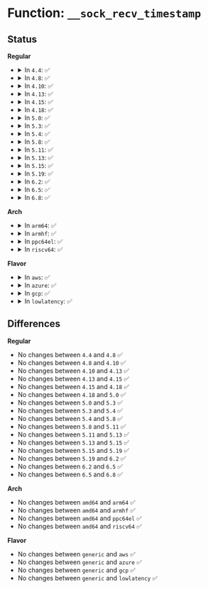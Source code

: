 # Function: <code>__sock_recv_timestamp</code>

## Status
<b>Regular</b>
<ul>
<li>
<details>
<summary>In <code>4.4</code>: ✅</summary>

```c
void __sock_recv_timestamp(struct msghdr *msg, struct sock *sk, struct sk_buff *skb);
```

**Collision:** Unique Global

**Inline:** No

**Transformation:** False

**Instances:**

```
In net/socket.c (ffffffff816fcc70)
Location: net/socket.c:636
Inline: False
Direct callers:
  - net/socket.c:__sock_recv_ts_and_drops
  - net/core/sock.c:sock_recv_errqueue
  - net/ipv4/ip_sockglue.c:ip_recv_error
  - net/ipv4/ping.c:ping_recvmsg
  - net/unix/af_unix.c:unix_dgram_recvmsg
  - net/ipv6/datagram.c:ipv6_recv_rxpmtu
  - net/ipv6/datagram.c:ipv6_recv_error
```
**Symbols:**

```
ffffffff816fcc70-ffffffff816fce40: __sock_recv_timestamp (STB_GLOBAL)
```
</details>
</li>
<li>
<details>
<summary>In <code>4.8</code>: ✅</summary>

```c
void __sock_recv_timestamp(struct msghdr *msg, struct sock *sk, struct sk_buff *skb);
```

**Collision:** Unique Global

**Inline:** No

**Transformation:** False

**Instances:**

```
In net/socket.c (ffffffff81763980)
Location: net/socket.c:634
Inline: False
Direct callers:
  - net/socket.c:__sock_recv_ts_and_drops
  - net/core/sock.c:sock_recv_errqueue
  - net/ipv4/ip_sockglue.c:ip_recv_error
  - net/ipv4/ping.c:ping_recvmsg
  - net/unix/af_unix.c:unix_dgram_recvmsg
  - net/ipv6/datagram.c:ipv6_recv_rxpmtu
  - net/ipv6/datagram.c:ipv6_recv_error
```
**Symbols:**

```
ffffffff81763980-ffffffff81763b50: __sock_recv_timestamp (STB_GLOBAL)
```
</details>
</li>
<li>
<details>
<summary>In <code>4.10</code>: ✅</summary>

```c
void __sock_recv_timestamp(struct msghdr *msg, struct sock *sk, struct sk_buff *skb);
```

**Collision:** Unique Global

**Inline:** No

**Transformation:** False

**Instances:**

```
In net/socket.c (ffffffff81790970)
Location: net/socket.c:660
Inline: False
Direct callers:
  - net/socket.c:__sock_recv_ts_and_drops
  - net/core/sock.c:sock_recv_errqueue
  - net/ipv4/ip_sockglue.c:ip_recv_error
  - net/ipv4/ping.c:ping_recvmsg
  - net/unix/af_unix.c:unix_dgram_recvmsg
  - net/ipv6/datagram.c:ipv6_recv_rxpmtu
  - net/ipv6/datagram.c:ipv6_recv_error
```
**Symbols:**

```
ffffffff81790970-ffffffff81790b7b: __sock_recv_timestamp (STB_GLOBAL)
```
</details>
</li>
<li>
<details>
<summary>In <code>4.13</code>: ✅</summary>

```c
void __sock_recv_timestamp(struct msghdr *msg, struct sock *sk, struct sk_buff *skb);
```

**Collision:** Unique Global

**Inline:** No

**Transformation:** False

**Instances:**

```
In net/socket.c (ffffffff817adfe0)
Location: net/socket.c:702
Inline: False
Direct callers:
  - net/socket.c:__sock_recv_ts_and_drops
  - net/core/sock.c:sock_recv_errqueue
  - net/ipv4/ip_sockglue.c:ip_recv_error
  - net/ipv4/ping.c:ping_recvmsg
  - net/unix/af_unix.c:unix_dgram_recvmsg
  - net/ipv6/datagram.c:ipv6_recv_rxpmtu
  - net/ipv6/datagram.c:ipv6_recv_error
```
**Symbols:**

```
ffffffff817adfe0-ffffffff817ae2f3: __sock_recv_timestamp (STB_GLOBAL)
```
</details>
</li>
<li>
<details>
<summary>In <code>4.15</code>: ✅</summary>

```c
void __sock_recv_timestamp(struct msghdr *msg, struct sock *sk, struct sk_buff *skb);
```

**Collision:** Unique Global

**Inline:** No

**Transformation:** False

**Instances:**

```
In net/socket.c (ffffffff818260b0)
Location: net/socket.c:721
Inline: False
Direct callers:
  - net/socket.c:__sock_recv_ts_and_drops
  - net/core/sock.c:sock_recv_errqueue
  - net/ipv4/ip_sockglue.c:ip_recv_error
  - net/ipv4/ping.c:ping_recvmsg
  - net/unix/af_unix.c:unix_dgram_recvmsg
  - net/ipv6/datagram.c:ipv6_recv_rxpmtu
  - net/ipv6/datagram.c:ipv6_recv_error
```
**Symbols:**

```
ffffffff818260b0-ffffffff818263c3: __sock_recv_timestamp (STB_GLOBAL)
```
</details>
</li>
<li>
<details>
<summary>In <code>4.18</code>: ✅</summary>

```c
void __sock_recv_timestamp(struct msghdr *msg, struct sock *sk, struct sk_buff *skb);
```

**Collision:** Unique Global

**Inline:** No

**Transformation:** False

**Instances:**

```
In net/socket.c (ffffffff8186f990)
Location: net/socket.c:725
Inline: False
Direct callers:
  - net/socket.c:__sock_recv_ts_and_drops
  - net/core/sock.c:sock_recv_errqueue
  - net/ipv4/ip_sockglue.c:ip_recv_error
  - net/ipv4/ping.c:ping_recvmsg
  - net/unix/af_unix.c:unix_dgram_recvmsg
  - net/ipv6/datagram.c:ipv6_recv_rxpmtu
  - net/ipv6/datagram.c:ipv6_recv_error
```
**Symbols:**

```
ffffffff8186f990-ffffffff8186fc91: __sock_recv_timestamp (STB_GLOBAL)
```
</details>
</li>
<li>
<details>
<summary>In <code>5.0</code>: ✅</summary>

```c
void __sock_recv_timestamp(struct msghdr *msg, struct sock *sk, struct sk_buff *skb);
```

**Collision:** Unique Global

**Inline:** No

**Transformation:** False

**Instances:**

```
In net/socket.c (ffffffff81890570)
Location: net/socket.c:705
Inline: False
Direct callers:
  - net/socket.c:__sock_recv_ts_and_drops
  - net/core/sock.c:sock_recv_errqueue
  - net/ipv4/ip_sockglue.c:ip_recv_error
  - net/ipv4/ping.c:ping_recvmsg
  - net/unix/af_unix.c:unix_dgram_recvmsg
  - net/ipv6/datagram.c:ipv6_recv_rxpmtu
  - net/ipv6/datagram.c:ipv6_recv_error
```
**Symbols:**

```
ffffffff81890570-ffffffff8189086b: __sock_recv_timestamp (STB_GLOBAL)
```
</details>
</li>
<li>
<details>
<summary>In <code>5.3</code>: ✅</summary>

```c
void __sock_recv_timestamp(struct msghdr *msg, struct sock *sk, struct sk_buff *skb);
```

**Collision:** Unique Global

**Inline:** No

**Transformation:** False

**Instances:**

```
In net/socket.c (ffffffff818da3f0)
Location: net/socket.c:755
Inline: False
Direct callers:
  - net/socket.c:__sock_recv_ts_and_drops
  - net/core/sock.c:sock_recv_errqueue
  - net/ipv4/ip_sockglue.c:ip_recv_error
  - net/ipv4/ping.c:ping_recvmsg
  - net/unix/af_unix.c:unix_dgram_recvmsg
  - net/ipv6/datagram.c:ipv6_recv_rxpmtu
  - net/ipv6/datagram.c:ipv6_recv_error
```
**Symbols:**

```
ffffffff818da3f0-ffffffff818da76d: __sock_recv_timestamp (STB_GLOBAL)
```
</details>
</li>
<li>
<details>
<summary>In <code>5.4</code>: ✅</summary>

```c
void __sock_recv_timestamp(struct msghdr *msg, struct sock *sk, struct sk_buff *skb);
```

**Collision:** Unique Global

**Inline:** No

**Transformation:** False

**Instances:**

```
In net/socket.c (ffffffff8190c540)
Location: net/socket.c:755
Inline: False
Direct callers:
  - net/socket.c:__sock_recv_ts_and_drops
  - net/core/sock.c:sock_recv_errqueue
  - net/ipv4/ip_sockglue.c:ip_recv_error
  - net/ipv4/ping.c:ping_recvmsg
  - net/unix/af_unix.c:unix_dgram_recvmsg
  - net/ipv6/datagram.c:ipv6_recv_rxpmtu
  - net/ipv6/datagram.c:ipv6_recv_error
```
**Symbols:**

```
ffffffff8190c540-ffffffff8190c8bd: __sock_recv_timestamp (STB_GLOBAL)
```
</details>
</li>
<li>
<details>
<summary>In <code>5.8</code>: ✅</summary>

```c
void __sock_recv_timestamp(struct msghdr *msg, struct sock *sk, struct sk_buff *skb);
```

**Collision:** Unique Global

**Inline:** No

**Transformation:** False

**Instances:**

```
In net/socket.c (ffffffff819df050)
Location: net/socket.c:770
Inline: False
Direct callers:
  - net/socket.c:__sock_recv_ts_and_drops
  - net/core/sock.c:sock_recv_errqueue
  - net/ipv4/ip_sockglue.c:ip_recv_error
  - net/ipv4/ping.c:ping_recvmsg
  - net/unix/af_unix.c:unix_dgram_recvmsg
  - net/ipv6/datagram.c:ipv6_recv_rxpmtu
  - net/ipv6/datagram.c:ipv6_recv_error
```
**Symbols:**

```
ffffffff819df050-ffffffff819df3c4: __sock_recv_timestamp (STB_GLOBAL)
```
</details>
</li>
<li>
<details>
<summary>In <code>5.11</code>: ✅</summary>

```c
void __sock_recv_timestamp(struct msghdr *msg, struct sock *sk, struct sk_buff *skb);
```

**Collision:** Unique Global

**Inline:** No

**Transformation:** False

**Instances:**

```
In net/socket.c (ffffffff819de9f0)
Location: net/socket.c:770
Inline: False
Direct callers:
  - net/socket.c:__sock_recv_ts_and_drops
  - net/core/sock.c:sock_recv_errqueue
  - net/ipv4/ip_sockglue.c:ip_recv_error
  - net/ipv4/ping.c:ping_recvmsg
  - net/unix/af_unix.c:unix_dgram_recvmsg
  - net/ipv6/datagram.c:ipv6_recv_rxpmtu
  - net/ipv6/datagram.c:ipv6_recv_error
```
**Symbols:**

```
ffffffff819de9f0-ffffffff819ded69: __sock_recv_timestamp (STB_GLOBAL)
```
</details>
</li>
<li>
<details>
<summary>In <code>5.13</code>: ✅</summary>

```c
void __sock_recv_timestamp(struct msghdr *msg, struct sock *sk, struct sk_buff *skb);
```

**Collision:** Unique Global

**Inline:** No

**Transformation:** False

**Instances:**

```
In net/socket.c (ffffffff819c49b0)
Location: net/socket.c:772
Inline: False
Direct callers:
  - net/socket.c:__sock_recv_ts_and_drops
  - net/core/sock.c:sock_recv_errqueue
  - net/ipv4/ip_sockglue.c:ip_recv_error
  - net/ipv4/ping.c:ping_recvmsg
  - net/unix/af_unix.c:unix_dgram_recvmsg
  - net/ipv6/datagram.c:ipv6_recv_rxpmtu
  - net/ipv6/datagram.c:ipv6_recv_error
```
**Symbols:**

```
ffffffff819c49b0-ffffffff819c4d29: __sock_recv_timestamp (STB_GLOBAL)
```
</details>
</li>
<li>
<details>
<summary>In <code>5.15</code>: ✅</summary>

```c
void __sock_recv_timestamp(struct msghdr *msg, struct sock *sk, struct sk_buff *skb);
```

**Collision:** Unique Global

**Inline:** No

**Transformation:** False

**Instances:**

```
In net/socket.c (ffffffff81a73e30)
Location: net/socket.c:822
Inline: False
Direct callers:
  - net/socket.c:__sock_recv_ts_and_drops
  - net/core/sock.c:sock_recv_errqueue
  - net/ipv4/ip_sockglue.c:ip_recv_error
  - net/ipv4/ping.c:ping_recvmsg
  - net/unix/af_unix.c:__unix_dgram_recvmsg
  - net/ipv6/datagram.c:ipv6_recv_rxpmtu
  - net/ipv6/datagram.c:ipv6_recv_error
```
**Symbols:**

```
ffffffff81a73e30-ffffffff81a741d5: __sock_recv_timestamp (STB_GLOBAL)
```
</details>
</li>
<li>
<details>
<summary>In <code>5.19</code>: ✅</summary>

```c
void __sock_recv_timestamp(struct msghdr *msg, struct sock *sk, struct sk_buff *skb);
```

**Collision:** Unique Global

**Inline:** No

**Transformation:** False

**Instances:**

```
In net/socket.c (ffffffff81be69b0)
Location: net/socket.c:856
Inline: False
Direct callers:
  - net/socket.c:__sock_recv_cmsgs
  - net/core/sock.c:sock_recv_errqueue
  - net/ipv4/ip_sockglue.c:ip_recv_error
  - net/ipv4/ping.c:ping_recvmsg
  - net/unix/af_unix.c:__unix_dgram_recvmsg
  - net/ipv6/datagram.c:ipv6_recv_rxpmtu
  - net/ipv6/datagram.c:ipv6_recv_error
```
**Symbols:**

```
ffffffff81be69b0-ffffffff81be6e97: __sock_recv_timestamp (STB_GLOBAL)
```
</details>
</li>
<li>
<details>
<summary>In <code>6.2</code>: ✅</summary>

```c
void __sock_recv_timestamp(struct msghdr *msg, struct sock *sk, struct sk_buff *skb);
```

**Collision:** Unique Global

**Inline:** No

**Transformation:** False

**Instances:**

```
In net/socket.c (ffffffff81d93920)
Location: net/socket.c:858
Inline: False
Direct callers:
  - net/socket.c:__sock_recv_cmsgs
  - net/core/sock.c:sock_recv_errqueue
  - net/ipv4/ip_sockglue.c:ip_recv_error
  - net/ipv4/ping.c:ping_recvmsg
  - net/unix/af_unix.c:__unix_dgram_recvmsg
  - net/ipv6/datagram.c:ipv6_recv_rxpmtu
  - net/ipv6/datagram.c:ipv6_recv_error
```
**Symbols:**

```
ffffffff81d93920-ffffffff81d93e12: __sock_recv_timestamp (STB_GLOBAL)
```
</details>
</li>
<li>
<details>
<summary>In <code>6.5</code>: ✅</summary>

```c
void __sock_recv_timestamp(struct msghdr *msg, struct sock *sk, struct sk_buff *skb);
```

**Collision:** Unique Global

**Inline:** No

**Transformation:** False

**Instances:**

```
In net/socket.c (ffffffff81e014c0)
Location: net/socket.c:874
Inline: False
Direct callers:
  - net/socket.c:__sock_recv_cmsgs
  - net/core/sock.c:sock_recv_errqueue
  - net/ipv4/ip_sockglue.c:ip_recv_error
  - net/ipv4/ping.c:ping_recvmsg
  - net/unix/af_unix.c:__unix_dgram_recvmsg
  - net/ipv6/datagram.c:ipv6_recv_rxpmtu
  - net/ipv6/datagram.c:ipv6_recv_error
```
**Symbols:**

```
ffffffff81e014c0-ffffffff81e019b2: __sock_recv_timestamp (STB_GLOBAL)
```
</details>
</li>
<li>
<details>
<summary>In <code>6.8</code>: ✅</summary>

```c
void __sock_recv_timestamp(struct msghdr *msg, struct sock *sk, struct sk_buff *skb);
```

**Collision:** Unique Global

**Inline:** No

**Transformation:** False

**Instances:**

```
In net/socket.c (ffffffff81ebde70)
Location: net/socket.c:895
Inline: False
Direct callers:
  - net/socket.c:__sock_recv_cmsgs
  - net/core/sock.c:sock_recv_errqueue
  - net/ipv4/ip_sockglue.c:ip_recv_error
  - net/ipv4/ping.c:ping_recvmsg
  - net/unix/af_unix.c:__unix_dgram_recvmsg
  - net/ipv6/datagram.c:ipv6_recv_rxpmtu
  - net/ipv6/datagram.c:ipv6_recv_error
```
**Symbols:**

```
ffffffff81ebde70-ffffffff81ebe379: __sock_recv_timestamp (STB_GLOBAL)
```
</details>
</li>
</ul>
<b>Arch</b>
<ul>
<li>
<details>
<summary>In <code>arm64</code>: ✅</summary>

```c
void __sock_recv_timestamp(struct msghdr *msg, struct sock *sk, struct sk_buff *skb);
```

**Collision:** Unique Global

**Inline:** No

**Transformation:** False

**Instances:**

```
In net/socket.c (ffff800010ba1460)
Location: net/socket.c:755
Inline: False
Direct callers:
  - net/socket.c:__sock_recv_ts_and_drops
  - net/core/sock.c:sock_recv_errqueue
  - net/ipv4/ip_sockglue.c:ip_recv_error
  - net/ipv4/ping.c:ping_recvmsg
  - net/unix/af_unix.c:unix_dgram_recvmsg
  - net/ipv6/datagram.c:ipv6_recv_rxpmtu
  - net/ipv6/datagram.c:ipv6_recv_error
```
**Symbols:**

```
ffff800010ba1460-ffff800010ba175c: __sock_recv_timestamp (STB_GLOBAL)
```
</details>
</li>
<li>
<details>
<summary>In <code>armhf</code>: ✅</summary>

```c
void __sock_recv_timestamp(struct msghdr *msg, struct sock *sk, struct sk_buff *skb);
```

**Collision:** Unique Global

**Inline:** No

**Transformation:** False

**Instances:**

```
In net/socket.c (c0cc4480)
Location: net/socket.c:755
Inline: False
Direct callers:
  - net/socket.c:__sock_recv_ts_and_drops
  - net/core/sock.c:sock_recv_errqueue
  - net/ipv4/ip_sockglue.c:ip_recv_error
  - net/ipv4/ping.c:ping_recvmsg
  - net/unix/af_unix.c:unix_dgram_recvmsg
  - net/ipv6/datagram.c:ipv6_recv_rxpmtu
  - net/ipv6/datagram.c:ipv6_recv_error
```
**Symbols:**

```
c0cc4480-c0cc4810: __sock_recv_timestamp (STB_GLOBAL)
```
</details>
</li>
<li>
<details>
<summary>In <code>ppc64el</code>: ✅</summary>

```c
void __sock_recv_timestamp(struct msghdr *msg, struct sock *sk, struct sk_buff *skb);
```

**Collision:** Unique Global

**Inline:** No

**Transformation:** False

**Instances:**

```
In net/socket.c (c000000000c75980)
Location: net/socket.c:755
Inline: False
Direct callers:
  - net/socket.c:__sock_recv_ts_and_drops
  - net/core/sock.c:sock_recv_errqueue
  - net/ipv4/ip_sockglue.c:ip_recv_error
  - net/ipv4/ping.c:ping_recvmsg
  - net/unix/af_unix.c:unix_dgram_recvmsg
  - net/ipv6/datagram.c:ipv6_recv_rxpmtu
  - net/ipv6/datagram.c:ipv6_recv_error
```
**Symbols:**

```
c000000000c75980-c000000000c75d68: __sock_recv_timestamp (STB_GLOBAL)
```
</details>
</li>
<li>
<details>
<summary>In <code>riscv64</code>: ✅</summary>

```c
void __sock_recv_timestamp(struct msghdr *msg, struct sock *sk, struct sk_buff *skb);
```

**Collision:** Unique Global

**Inline:** No

**Transformation:** False

**Instances:**

```
In net/socket.c (ffffffe0007395f6)
Location: net/socket.c:755
Inline: False
Direct callers:
  - net/socket.c:__sock_recv_ts_and_drops
  - net/core/sock.c:sock_recv_errqueue
  - net/ipv4/ip_sockglue.c:ip_recv_error
  - net/ipv4/ping.c:ping_recvmsg
  - net/unix/af_unix.c:unix_dgram_recvmsg
  - net/ipv6/datagram.c:ipv6_recv_rxpmtu
  - net/ipv6/datagram.c:ipv6_recv_error
```
**Symbols:**

```
ffffffe0007395f6-ffffffe00073989a: __sock_recv_timestamp (STB_GLOBAL)
```
</details>
</li>
</ul>
<b>Flavor</b>
<ul>
<li>
<details>
<summary>In <code>aws</code>: ✅</summary>

```c
void __sock_recv_timestamp(struct msghdr *msg, struct sock *sk, struct sk_buff *skb);
```

**Collision:** Unique Global

**Inline:** No

**Transformation:** False

**Instances:**

```
In net/socket.c (ffffffff818ac540)
Location: net/socket.c:755
Inline: False
Direct callers:
  - net/socket.c:__sock_recv_ts_and_drops
  - net/core/sock.c:sock_recv_errqueue
  - net/ipv4/ip_sockglue.c:ip_recv_error
  - net/ipv4/ping.c:ping_recvmsg
  - net/unix/af_unix.c:unix_dgram_recvmsg
  - net/ipv6/datagram.c:ipv6_recv_rxpmtu
  - net/ipv6/datagram.c:ipv6_recv_error
```
**Symbols:**

```
ffffffff818ac540-ffffffff818ac8bd: __sock_recv_timestamp (STB_GLOBAL)
```
</details>
</li>
<li>
<details>
<summary>In <code>azure</code>: ✅</summary>

```c
void __sock_recv_timestamp(struct msghdr *msg, struct sock *sk, struct sk_buff *skb);
```

**Collision:** Unique Global

**Inline:** No

**Transformation:** False

**Instances:**

```
In net/socket.c (ffffffff81866490)
Location: net/socket.c:755
Inline: False
Direct callers:
  - net/socket.c:__sock_recv_ts_and_drops
  - net/core/sock.c:sock_recv_errqueue
  - net/ipv4/ip_sockglue.c:ip_recv_error
  - net/ipv4/ping.c:ping_recvmsg
  - net/unix/af_unix.c:unix_dgram_recvmsg
  - net/ipv6/datagram.c:ipv6_recv_rxpmtu
  - net/ipv6/datagram.c:ipv6_recv_error
```
**Symbols:**

```
ffffffff81866490-ffffffff8186680d: __sock_recv_timestamp (STB_GLOBAL)
```
</details>
</li>
<li>
<details>
<summary>In <code>gcp</code>: ✅</summary>

```c
void __sock_recv_timestamp(struct msghdr *msg, struct sock *sk, struct sk_buff *skb);
```

**Collision:** Unique Global

**Inline:** No

**Transformation:** False

**Instances:**

```
In net/socket.c (ffffffff818fd540)
Location: net/socket.c:755
Inline: False
Direct callers:
  - net/socket.c:__sock_recv_ts_and_drops
  - net/core/sock.c:sock_recv_errqueue
  - net/ipv4/ip_sockglue.c:ip_recv_error
  - net/ipv4/ping.c:ping_recvmsg
  - net/unix/af_unix.c:unix_dgram_recvmsg
  - net/ipv6/datagram.c:ipv6_recv_rxpmtu
  - net/ipv6/datagram.c:ipv6_recv_error
```
**Symbols:**

```
ffffffff818fd540-ffffffff818fd8bd: __sock_recv_timestamp (STB_GLOBAL)
```
</details>
</li>
<li>
<details>
<summary>In <code>lowlatency</code>: ✅</summary>

```c
void __sock_recv_timestamp(struct msghdr *msg, struct sock *sk, struct sk_buff *skb);
```

**Collision:** Unique Global

**Inline:** No

**Transformation:** False

**Instances:**

```
In net/socket.c (ffffffff8191e5b0)
Location: net/socket.c:755
Inline: False
Direct callers:
  - net/socket.c:__sock_recv_ts_and_drops
  - net/core/sock.c:sock_recv_errqueue
  - net/ipv4/ip_sockglue.c:ip_recv_error
  - net/ipv4/ping.c:ping_recvmsg
  - net/unix/af_unix.c:unix_dgram_recvmsg
  - net/ipv6/datagram.c:ipv6_recv_rxpmtu
  - net/ipv6/datagram.c:ipv6_recv_error
```
**Symbols:**

```
ffffffff8191e5b0-ffffffff8191e937: __sock_recv_timestamp (STB_GLOBAL)
```
</details>
</li>
</ul>

## Differences
<b>Regular</b>
<ul>
<li>
No changes between <code>4.4</code> and <code>4.8</code> ✅
</li>
<li>
No changes between <code>4.8</code> and <code>4.10</code> ✅
</li>
<li>
No changes between <code>4.10</code> and <code>4.13</code> ✅
</li>
<li>
No changes between <code>4.13</code> and <code>4.15</code> ✅
</li>
<li>
No changes between <code>4.15</code> and <code>4.18</code> ✅
</li>
<li>
No changes between <code>4.18</code> and <code>5.0</code> ✅
</li>
<li>
No changes between <code>5.0</code> and <code>5.3</code> ✅
</li>
<li>
No changes between <code>5.3</code> and <code>5.4</code> ✅
</li>
<li>
No changes between <code>5.4</code> and <code>5.8</code> ✅
</li>
<li>
No changes between <code>5.8</code> and <code>5.11</code> ✅
</li>
<li>
No changes between <code>5.11</code> and <code>5.13</code> ✅
</li>
<li>
No changes between <code>5.13</code> and <code>5.15</code> ✅
</li>
<li>
No changes between <code>5.15</code> and <code>5.19</code> ✅
</li>
<li>
No changes between <code>5.19</code> and <code>6.2</code> ✅
</li>
<li>
No changes between <code>6.2</code> and <code>6.5</code> ✅
</li>
<li>
No changes between <code>6.5</code> and <code>6.8</code> ✅
</li>
</ul>
<b>Arch</b>
<ul>
<li>
No changes between <code>amd64</code> and <code>arm64</code> ✅
</li>
<li>
No changes between <code>amd64</code> and <code>armhf</code> ✅
</li>
<li>
No changes between <code>amd64</code> and <code>ppc64el</code> ✅
</li>
<li>
No changes between <code>amd64</code> and <code>riscv64</code> ✅
</li>
</ul>
<b>Flavor</b>
<ul>
<li>
No changes between <code>generic</code> and <code>aws</code> ✅
</li>
<li>
No changes between <code>generic</code> and <code>azure</code> ✅
</li>
<li>
No changes between <code>generic</code> and <code>gcp</code> ✅
</li>
<li>
No changes between <code>generic</code> and <code>lowlatency</code> ✅
</li>
</ul>
